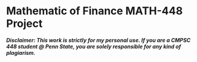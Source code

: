 # Mathematic of Finance MATH-448 Project
***Disclaimer: This work is strictly for my personal use. If you are a CMPSC 448 student @ Penn State, you are solely responsible for any kind of plagiarism.***
